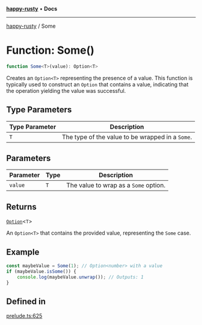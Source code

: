 [**happy-rusty**](../README.md) • **Docs**

***

[happy-rusty](../README.md) / Some

# Function: Some()

```ts
function Some<T>(value): Option<T>
```

Creates an `Option<T>` representing the presence of a value.
This function is typically used to construct an `Option` that contains a value, indicating that the operation yielding the value was successful.

## Type Parameters

| Type Parameter | Description |
| ------ | ------ |
| `T` | The type of the value to be wrapped in a `Some`. |

## Parameters

| Parameter | Type | Description |
| ------ | ------ | ------ |
| `value` | `T` | The value to wrap as a `Some` option. |

## Returns

[`Option`](../interfaces/Option.md)\<`T`\>

An `Option<T>` that contains the provided value, representing the `Some` case.

## Example

```ts
const maybeValue = Some(1); // Option<number> with a value
if (maybeValue.isSome()) {
    console.log(maybeValue.unwrap()); // Outputs: 1
}
```

## Defined in

[prelude.ts:625](https://github.com/JiangJie/happy-rusty/blob/82bfb94138be23b97750c830432d7e013c0e5b80/src/enum/prelude.ts#L625)
